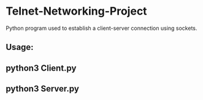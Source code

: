 # Telnet-Networking-Project

Python program used  to establish a client-server connection using sockets.

Usage:
---

python3 Client.py 
---
python3 Server.py
---
